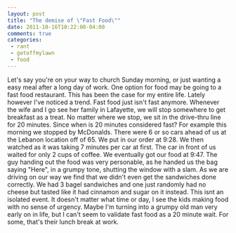 ```yaml
---
layout: post
title: "The demise of \"Fast Food\""
date: 2011-10-16T10:22:00-04:00
comments: true
categories:
 - rant
 - getoffmylawn
 - food
---
```


Let's say you're on your way to church Sunday morning, or just wanting a easy meal after a long day of work. One option for food may be going to a fast food restaurant. This has been the case for my entire life. Lately however I've noticed a trend. Fast food just isn't fast anymore. Whenever the wife and I go see her family in Lafayette, we will stop somewhere to get breakfast as a treat. No matter where we stop, we sit in the drive-thru line for 20 minutes. Since when is 20 minutes considered fast?  For example this morning we stopped by McDonalds. There were 6 or so cars ahead of us at the Lebanon location off of 65. We put in our order at 9:28. We then watched as it was taking 7 minutes per car at first. The car in front of us waited for only 2 cups of coffee. We eventually got our food at 9:47. The guy handing out the food was very personable, as he handed us the bag saying "Here", in a grumpy tone, shutting the window with a slam. As we are driving on our way we find that we didn't even get the sandwiches done correctly. We had 3 bagel sandwiches and one just randomly had no cheese but tasted like it had cinnamon and sugar on it instead. This isnt an isolated event. It doesn't matter what time or day, I see the kids making food with no sense of urgency. Maybe I'm turning into a grumpy old man very early on in life, but I can't seem to validate fast food as a 20 minute wait. For some, that's their lunch break at work.
